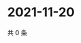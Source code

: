 # 2021-11-20

共 0 条

<!-- BEGIN WEIBO -->
<!-- 最后更新时间 Sat Nov 20 2021 13:12:16 GMT+0800 (China Standard Time) -->

<!-- END WEIBO -->
